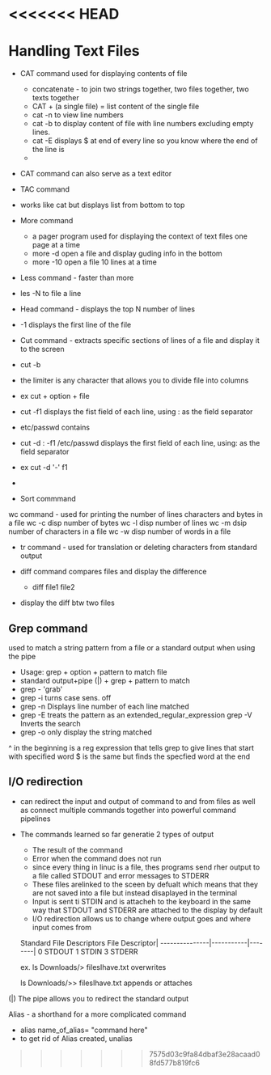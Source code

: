 <<<<<<< HEAD
=======
# Handling Text Files 
* CAT command used for displaying contents of file
  * concatenate - to join two strings together, two files together, two texts together
  * CAT + (a single file) =  list content of the single file 
  * cat -n to view line numbers 
  * cat -b to display content of file with line numbers excluding empty lines.
  * cat -E displays $ at end of every line so you know where the end of the line is
  *  
* CAT command can also serve as a text editor 
* TAC command 
* works like cat but displays list from bottom to top 

* More command
  * a pager program used for displaying the context of text files one page at a time
  * more -d open a file and display guding info in the bottom 
  * more -10 open a file 10 lines at a time 

* Less command - faster than more 
* les -N to file a line 

* Head command - displays the top N number of lines 
* -1 displays the first line of the file

* Cut command - extracts specific sections of lines of a file and display it to the screen
* cut -b 
* the limiter is any character that allows you to divide file into columns
* ex cut + option + file 
* cut -f1 displays the fist field of each line, using : as the field separator 
* etc/passwd contains 
* cut -d : -f1 /etc/passwd displays the first field of each line, using: as the field separator 
* ex cut -d '-' f1 
*

* Sort commmand 

wc command - used for printing the number of lines characters and bytes in a file 
wc -c disp number of bytes 
wc -l disp number of lines 
wc -m dsip number of characters in a file 
wc -w disp number of words in a file 

* tr command - used for translation or deleting characters from standard output

* diff command compares files and display the difference 
  * diff file1 file2

* display the diff btw two files 

## Grep command 
used to match a string pattern from a file or a standard output when using the pipe
* Usage: grep + option + pattern to match file
* standard output+pipe (|) + grep + pattern to match 
* grep - 'grab'
* grep -i turns case sens. off
* grep -n Displays line number of each line matched
* grep -E treats the pattern as an extended_regular_expression grep -V Inverts the search
* grep -o only display the string matched 

^ in the beginning is a reg expression that tells grep to give lines that start with specified word
$ is the same but finds the specfied word at the end 

## I/O redirection 
* can redirect the input and output of command to and from files as well as connect multiple commands together into powerful command pipelines
* The commands learned so far generatie 2 types of output
  * The result of the command 
  * Error when the command does not run
  * since every thing in linuc is a file, thes programs send rher output to a file called STDOUT and error messages to STDERR
  * These files arelinked to the sceen by defualt which means that they are not saved into a file but instead disaplayed in the terminal 
  * Input is sent ti STDIN and is attacheh to the keyboard in the same way that STDOUT and STDERR are attached to the display by default 
  * I/O redirection allows us to change where output goes and where input comes from
  
  Standard File Descriptors
  File Descriptor|
  ---------------|-----------|--------|
  0 STDOUT
  1 STDIN
  3 STDERR

  ex. 
  ls Downloads/> filesIhave.txt overwrites

  ls Downloads/>> filesIhave.txt appends or attaches

(|) The pipe allows you to redirect the standard output 

Alias - a shorthand for a more complicated command
* alias name_of_alias= "command here"
* to get rid of Alias created, unalias
>>>>>>> 7575d03c9fa84dbaf3e28acaad08fd577b819fc6
